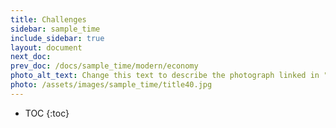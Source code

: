 ```yaml
---
title: Challenges
sidebar: sample_time
include_sidebar: true
layout: document
next_doc: 
prev_doc: /docs/sample_time/modern/economy
photo_alt_text: Change this text to describe the photograph linked in "photo".
photo: /assets/images/sample_time/title40.jpg
---
```


* TOC
{:toc}

